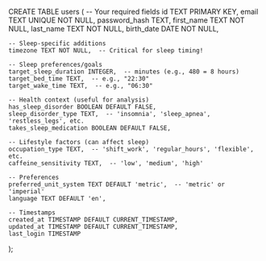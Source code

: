 CREATE TABLE users (
-- Your required fields
id TEXT PRIMARY KEY,
email TEXT UNIQUE NOT NULL,
password_hash TEXT,
first_name TEXT NOT NULL,
last_name TEXT NOT NULL,
birth_date DATE NOT NULL,

    -- Sleep-specific additions
    timezone TEXT NOT NULL,  -- Critical for sleep timing!

    -- Sleep preferences/goals
    target_sleep_duration INTEGER,  -- minutes (e.g., 480 = 8 hours)
    target_bed_time TEXT,  -- e.g., "22:30"
    target_wake_time TEXT,  -- e.g., "06:30"

    -- Health context (useful for analysis)
    has_sleep_disorder BOOLEAN DEFAULT FALSE,
    sleep_disorder_type TEXT,  -- 'insomnia', 'sleep_apnea', 'restless_legs', etc.
    takes_sleep_medication BOOLEAN DEFAULT FALSE,

    -- Lifestyle factors (can affect sleep)
    occupation_type TEXT,  -- 'shift_work', 'regular_hours', 'flexible', etc.
    caffeine_sensitivity TEXT,  -- 'low', 'medium', 'high'

    -- Preferences
    preferred_unit_system TEXT DEFAULT 'metric',  -- 'metric' or 'imperial'
    language TEXT DEFAULT 'en',

    -- Timestamps
    created_at TIMESTAMP DEFAULT CURRENT_TIMESTAMP,
    updated_at TIMESTAMP DEFAULT CURRENT_TIMESTAMP,
    last_login TIMESTAMP
);



